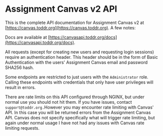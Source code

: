 # Assignment Canvas v2 API

This is the complete API documentation for Assignment Canvas v2 at [https://canvas.toddr.org](https://canvas.toddr.org). A few notes:

Docs are available at [https://canvasapi.toddr.org/docs](https://canvasapi.toddr.org/docs).

All requests (except for creating new users and requesting login sessions) require an authentication header. This header should be in the form of Basic Authentication with the users' Assignment Canvas email and password SHA256 hash.

Some endpoints are restricted to just users with the `Administrator` role. Calling these endpoints with credentials that only have user privileges will result in errors.

There are rate limits on this API configured through NGINX, but under normal use you should not hit them. If you have issues, contact `support@toddr.org.`However you may encounter rate limiting with Canvas' API. In this case you will be returned errors from the Assignment Canvas API. Canvas does not specify specifically what will trigger rate limiting, but again under normal usage I have not had any issues with Canvas rate limiting requests.